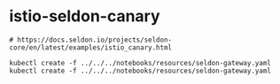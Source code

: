 # istio-seldon-canary
    # https://docs.seldon.io/projects/seldon-core/en/latest/examples/istio_canary.html

    kubectl create -f ../../../notebooks/resources/seldon-gateway.yaml
    kubectl create -f ../../../notebooks/resources/seldon-gateway.yaml
    
